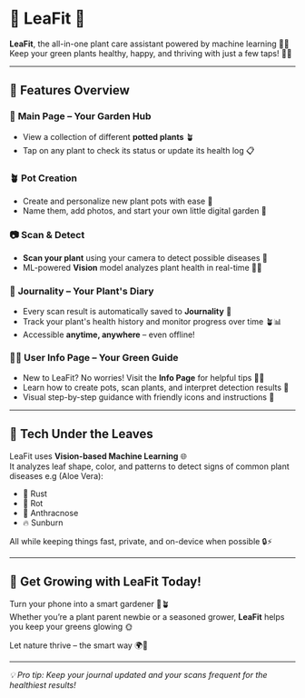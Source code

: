 # 🌱 LeaFit 🍃

**LeaFit**, the all-in-one plant care assistant powered by machine learning 🌾💚  
Keep your green plants healthy, happy, and thriving with just a few taps! 📱✨

---

## 🌼 Features Overview

### 🏡 **Main Page – Your Garden Hub**
- View a collection of different **potted plants** 🪴
- Tap on any plant to check its status or update its health log 📋

### 🪴 **Pot Creation**
- Create and personalize new plant pots with ease 🌸  
- Name them, add photos, and start your own little digital garden 🌻

### 📷 **Scan & Detect**
- **Scan your plant** using your camera to detect possible diseases 🤳  
- ML-powered **Vision** model analyzes plant health in real-time 🧠🌿

### 📓 **Journality – Your Plant's Diary**
- Every scan result is automatically saved to **Journality** 📝  
- Track your plant's health history and monitor progress over time 🪴📊  
- Accessible **anytime, anywhere** – even offline!

### 👩‍🌾 **User Info Page – Your Green Guide**
- New to LeaFit? No worries! Visit the **Info Page** for helpful tips 🌿🧭  
- Learn how to create pots, scan plants, and interpret detection results 🌱  
- Visual step-by-step guidance with friendly icons and instructions 📖

---

## 🧠 Tech Under the Leaves

LeaFit uses **Vision-based Machine Learning** 🌐  
It analyzes leaf shape, color, and patterns to detect signs of common plant diseases e.g (Aloe Vera):

- 🍂 Rust
- 🍁 Rot
- 🍃 Anthracnose
- 🔥 Sunburn

All while keeping things fast, private, and on-device when possible 🔒⚡

---

## 🌿 Get Growing with LeaFit Today!

Turn your phone into a smart gardener 🤖🪴  
Whether you’re a plant parent newbie or a seasoned grower, **LeaFit** helps you keep your greens glowing 🌞

Let nature thrive – the smart way 🌍🌱

---

_💡 Pro tip: Keep your journal updated and your scans frequent for the healthiest results!_

